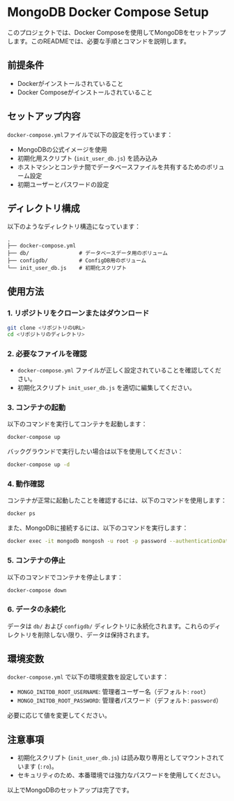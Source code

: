 # MongoDB Docker Compose Setup

このプロジェクトでは、Docker Composeを使用してMongoDBをセットアップします。このREADMEでは、必要な手順とコマンドを説明します。

## 前提条件

- Dockerがインストールされていること
- Docker Composeがインストールされていること

## セットアップ内容

`docker-compose.yml`ファイルで以下の設定を行っています：

- MongoDBの公式イメージを使用
- 初期化用スクリプト (`init_user_db.js`) を読み込み
- ホストマシンとコンテナ間でデータベースファイルを共有するためのボリューム設定
- 初期ユーザーとパスワードの設定

## ディレクトリ構成

以下のようなディレクトリ構造になっています：

```
.
├── docker-compose.yml
├── db/                # データベースデータ用のボリューム
├── configdb/          # ConfigDB用のボリューム
└── init_user_db.js    # 初期化スクリプト
```

## 使用方法

### 1. リポジトリをクローンまたはダウンロード

```bash
git clone <リポジトリのURL>
cd <リポジトリのディレクトリ>
```

### 2. 必要なファイルを確認

- `docker-compose.yml` ファイルが正しく設定されていることを確認してください。
- 初期化スクリプト `init_user_db.js` を適切に編集してください。

### 3. コンテナの起動

以下のコマンドを実行してコンテナを起動します：

```bash
docker-compose up
```

バックグラウンドで実行したい場合は以下を使用してください：

```bash
docker-compose up -d
```

### 4. 動作確認

コンテナが正常に起動したことを確認するには、以下のコマンドを使用します：

```bash
docker ps
```

また、MongoDBに接続するには、以下のコマンドを実行します：

```bash
docker exec -it mongodb mongosh -u root -p password --authenticationDatabase admin
```

### 5. コンテナの停止

以下のコマンドでコンテナを停止します：

```bash
docker-compose down
```

### 6. データの永続化

データは `db/` および `configdb/` ディレクトリに永続化されます。これらのディレクトリを削除しない限り、データは保持されます。

## 環境変数

`docker-compose.yml` で以下の環境変数を設定しています：

- `MONGO_INITDB_ROOT_USERNAME`: 管理者ユーザー名（デフォルト: `root`）
- `MONGO_INITDB_ROOT_PASSWORD`: 管理者パスワード（デフォルト: `password`）

必要に応じて値を変更してください。

## 注意事項

- 初期化スクリプト (`init_user_db.js`) は読み取り専用としてマウントされています (`:ro`)。
- セキュリティのため、本番環境では強力なパスワードを使用してください。

以上でMongoDBのセットアップは完了です。

